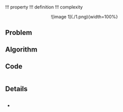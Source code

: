 # 

!!! property
!!! definition
!!! complexity

<center>
![image 1](./1.png){width=100%}
</center>

## Problem

## Algorithm

## Code

``` cpp linenums="1" title=".cpp"
```

## Details

``` cpp linenums="1" title="template"
```

- 

``` cpp linenums="1" title="example"
```